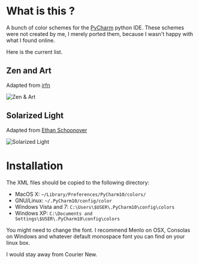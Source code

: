 
# What is this ?

A bunch of color schemes for the [PyCharm](http://www.jetbrains.com/pycharm/) python IDE. 
These schemes were not created by me, I merely ported them, because I wasn't happy with 
what I found online.

Here is the current list.


## Zen and Art 

Adapted from [irfn](https://github.com/irfn/zen-and-art)

![Zen & Art](https://github.com/sevas/pycharm-color-schemes/raw/master/Zen%20and520Art.png ) 

## Solarized Light

Adapted from [Ethan Schoonover](http://ethanschoonover.com/solarized)

![Solarized Light](https://github.com/sevas/pycharm-color-schemes/raw/master/Solarized%20Light.png ) 




# Installation

The XML files should be copied to the following directory:

* MacOS X: `~/Library/Preferences/PyCharm10/colors/` 
* GNU/Linux: `~/.PyCharm10/config/color`
* Windows Vista and 7: `C:\Users\$USER\.PyCharm10\config\colors`
* Windows XP: `C:\Documents and Settings\$USER\.PyCharm10\config\colors`


You might need to change the font. I recommend Menlo on OSX, Consolas on Windows and whatever default monospace font you can find on your linux box.

I would stay away from Courier New. 
